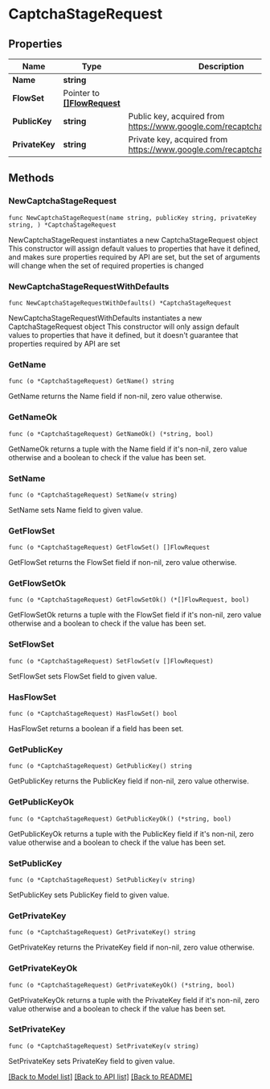 # CaptchaStageRequest

## Properties

Name | Type | Description | Notes
------------ | ------------- | ------------- | -------------
**Name** | **string** |  | 
**FlowSet** | Pointer to [**[]FlowRequest**](FlowRequest.md) |  | [optional] 
**PublicKey** | **string** | Public key, acquired from https://www.google.com/recaptcha/intro/v3.html | 
**PrivateKey** | **string** | Private key, acquired from https://www.google.com/recaptcha/intro/v3.html | 

## Methods

### NewCaptchaStageRequest

`func NewCaptchaStageRequest(name string, publicKey string, privateKey string, ) *CaptchaStageRequest`

NewCaptchaStageRequest instantiates a new CaptchaStageRequest object
This constructor will assign default values to properties that have it defined,
and makes sure properties required by API are set, but the set of arguments
will change when the set of required properties is changed

### NewCaptchaStageRequestWithDefaults

`func NewCaptchaStageRequestWithDefaults() *CaptchaStageRequest`

NewCaptchaStageRequestWithDefaults instantiates a new CaptchaStageRequest object
This constructor will only assign default values to properties that have it defined,
but it doesn't guarantee that properties required by API are set

### GetName

`func (o *CaptchaStageRequest) GetName() string`

GetName returns the Name field if non-nil, zero value otherwise.

### GetNameOk

`func (o *CaptchaStageRequest) GetNameOk() (*string, bool)`

GetNameOk returns a tuple with the Name field if it's non-nil, zero value otherwise
and a boolean to check if the value has been set.

### SetName

`func (o *CaptchaStageRequest) SetName(v string)`

SetName sets Name field to given value.


### GetFlowSet

`func (o *CaptchaStageRequest) GetFlowSet() []FlowRequest`

GetFlowSet returns the FlowSet field if non-nil, zero value otherwise.

### GetFlowSetOk

`func (o *CaptchaStageRequest) GetFlowSetOk() (*[]FlowRequest, bool)`

GetFlowSetOk returns a tuple with the FlowSet field if it's non-nil, zero value otherwise
and a boolean to check if the value has been set.

### SetFlowSet

`func (o *CaptchaStageRequest) SetFlowSet(v []FlowRequest)`

SetFlowSet sets FlowSet field to given value.

### HasFlowSet

`func (o *CaptchaStageRequest) HasFlowSet() bool`

HasFlowSet returns a boolean if a field has been set.

### GetPublicKey

`func (o *CaptchaStageRequest) GetPublicKey() string`

GetPublicKey returns the PublicKey field if non-nil, zero value otherwise.

### GetPublicKeyOk

`func (o *CaptchaStageRequest) GetPublicKeyOk() (*string, bool)`

GetPublicKeyOk returns a tuple with the PublicKey field if it's non-nil, zero value otherwise
and a boolean to check if the value has been set.

### SetPublicKey

`func (o *CaptchaStageRequest) SetPublicKey(v string)`

SetPublicKey sets PublicKey field to given value.


### GetPrivateKey

`func (o *CaptchaStageRequest) GetPrivateKey() string`

GetPrivateKey returns the PrivateKey field if non-nil, zero value otherwise.

### GetPrivateKeyOk

`func (o *CaptchaStageRequest) GetPrivateKeyOk() (*string, bool)`

GetPrivateKeyOk returns a tuple with the PrivateKey field if it's non-nil, zero value otherwise
and a boolean to check if the value has been set.

### SetPrivateKey

`func (o *CaptchaStageRequest) SetPrivateKey(v string)`

SetPrivateKey sets PrivateKey field to given value.



[[Back to Model list]](../README.md#documentation-for-models) [[Back to API list]](../README.md#documentation-for-api-endpoints) [[Back to README]](../README.md)


